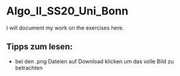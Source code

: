 # Algo_II_SS20_Uni_Bonn
 I will document my work on the exercises here.
## Tipps zum lesen:
* bei den .png Dateien auf Download klicken um das volle Bild zu betrachten
